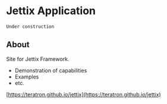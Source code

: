# Jettix Application

    Under construction

## About

Site for Jettix Framework.

- Demonstration of capabilities
- Examples
- etc.

[https://teratron.github.io/jettix](https://teratron.github.io/jettix)